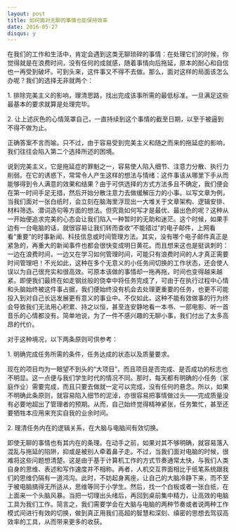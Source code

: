 ```yaml
---
layout: post
title: 如何面对无聊的事情也能保持效率
date: 2016-05-27
disqus: y
---
```


在我们的工作和生活中，肯定会遇到这类无聊琐碎的事情：在处理它们的时候，你觉得就是在浪费时间，没有任何的成就感，随着事情向后拖延，原本的耐心和自信也一再受到破坏。可到头来，这件事又不得不去做。那么，面对这样的局面该怎么办呢？我们的选择无非就两个：

1\. 排除完美主义的影响，理清思路，找出完成该事所需的最低标准。一旦满足这些最基本的要求就算是处理完毕。

2\. 让上述灰色的心情笼罩自己，一直持续到这个事情的截至日期，以至于被逼到不得不做为止。

正确答案不言而喻。只不过，由于容易受到完美主义和随之而来的拖延症的影响，我们往往会陷入第二个选择所述的困境。

说到完美主义，它是拖延症的罪魁之一，容易使人陷入细节、注意力分散、执行力削弱。在它的诱惑下，常常令人产生这样的想法与情绪：这件事该从哪里下手从而能够得到令人满意的效果和结果？由于可供选择的方式方法多且不确定，我们便会在第一时间手足无措，然后开始分散注意力去做缓解压力的小事。以写文章为例，当我们面对一张白纸时，会立刻在脑海里浮现出一大堆关于文章架构、逻辑安排、材料筛选、潜词造句等方面的想法。但究竟如何写才是最优、最出色的呢？这种从一开始便追求完美的心态会让我们陷入一种暂时的无助和迷茫。这个时候，如果手边有一台电脑的话，就很容易让我们转而查收“不能错过”的电子邮件，上网看看“重要”的时事新闻、科技信息或时间管理方法。其实，没有哪个电子邮件真正是紧急的，再重大的新闻事件也都会很快变成明日黄花。而且想来这也是挺讽刺的：一边在浪费时间，一边又在学习如何管理时间，可能只有浪费时间的人才真正需要时间管理吧！不光如此，这种在多个无意义的小任务间切换的工作状态，还会使人误以为自己很充实和很高效。可原本该做的事情却一拖再拖，时间也变得越来越紧。即便我们最终在如走钢丝般的侥幸中将任务完成了，可由于在执行过程中心情和头脑始终被这件事占据，我们便始终没有机会去处理更重要的任务，也更不可能投入到对自己长远发展更有意义的事业中。不仅如此，这种不能有效做事的行为终会导致我们无法用心积累、持之以恒，甚至连安静地看一本书、一部电影、听一首音乐的心情都没有。简单地说，为了一件不感兴趣的无聊小事，我们付出了太多高昂的代价。

对于这种境况，以下两条原则可供参考：

1\. 明确完成任务所需的条件，任务达成的状态以及质量要求。

现在的项目均为一眼望不到头的“大项目”，而且项目是否完成、是否成功的标志也不明显。这一点便与我们学生时代的情况不同。那时，每天都有明确的小任务（家庭作业）需要完成，而且只要去做就一定可以完成，没有任何的悬念。所以，如果不明确此条原则，就容易陷入细节的泥淖，亦很容易把事情做过头——完成质量没有必要地超出了管理者的预期。从而，自己始终觉得精神紧张，任务繁忙，甚至还要牺牲本应用来充实自我的业余时间。

2\. 理清任务内在的逻辑关系，在大脑与电脑间有效切换。

即使无聊的事情也有其内在的条理。在动手之前，如果对其不够明确，就容易落入混乱与拖延的陷阱，抑或是被别人牵着鼻子走。不过，当我们面对电脑的时候，很难将这些问题想清楚。这是由于基于计算机工作的方式节奏通常太快，与我们人类自身的思维、表述和写作速度并不相称。再者，人机交互界面相比于纸笔系统跟我们的思维仍隔有一道鸿沟。此时，不妨起身离座，让自己的大脑冷静下来，而不至于被电脑搞得无所适从，思维等同于小学生。然后，找一个白板或者一张白纸，在上面来一个头脑风暴。当把一切理出头绪后，再回到桌前集中精力，让高效的电脑工具为我们工作。简言之，我们需要学会在大脑与电脑的两种节奏或者说两种工作模式间进行有效的切换，做到真正用我们高超的智慧和深刻、缜密的思想去驾驭高效率的工具，从而带来更多的收获。
